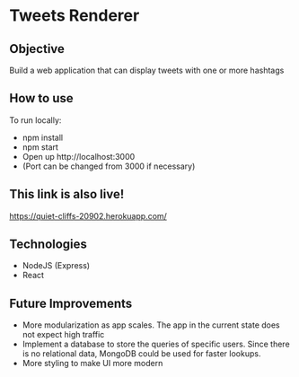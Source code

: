 # Tweets Renderer

## Objective 

Build a web application that can display tweets with one or more hashtags

## How to use

To run locally:

- npm install
- npm start
- Open up http://localhost:3000 
- (Port can be changed from 3000 if necessary)

## This link is also live!

https://quiet-cliffs-20902.herokuapp.com/

## Technologies

- NodeJS (Express)
- React 

## Future Improvements
- More modularization as app scales. The app in the current state does not expect high traffic 
- Implement a database to store the queries of specific users. Since there is no relational data, MongoDB could be used for faster lookups. 
- More styling to make UI more modern
